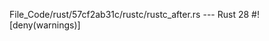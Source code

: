 File_Code/rust/57cf2ab31c/rustc/rustc_after.rs --- Rust
                                                                                                                                                            28 #![deny(warnings)]


